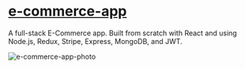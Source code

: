 # [e-commerce-app](https://duncan-e-commerce-app.netlify.app/)
A full-stack E-Commerce app. Built from scratch with React and using Node.js, Redux, Stripe, Express, MongoDB, and JWT.

![e-commerce-app-photo](https://user-images.githubusercontent.com/87501964/147997093-be972c5d-24ac-4f97-b7c8-c7a97ec25bc6.PNG)

